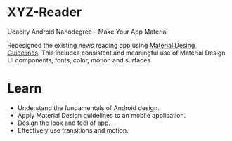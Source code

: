 # XYZ-Reader

Udacity Android Nanodegree - Make Your App Material 

Redesigned the existing news reading app using [Material Desing Guidelines](https://material.google.com/). This includes consistent and meaningful use of Material Design UI components, fonts, color, motion and surfaces.

# Learn

* Understand the fundamentals of Android design.
* Apply Material Design guidelines to an mobile application.
* Design the look and feel of app.
* Effectively use transitions and motion.

